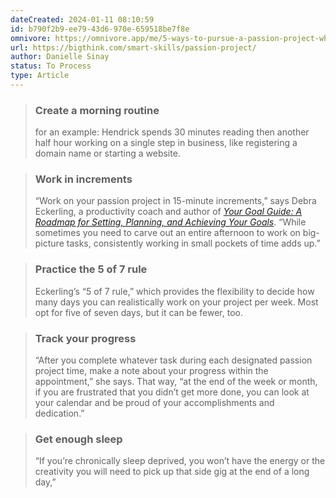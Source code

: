 ```yaml
---
dateCreated: 2024-01-11 08:10:59
id: b790f2b9-ee79-43d6-970e-659518be7f8e
omnivore: https://omnivore.app/me/5-ways-to-pursue-a-passion-project-while-working-a-full-time-job-18cf8a5b958
url: https://bigthink.com/smart-skills/passion-project/
author: Danielle Sinay
status: To Process
type: Article
---
```



> ### Create a morning routine 
> for an example: Hendrick spends 30 minutes reading then another half hour working on a single step in business, like registering a domain name or starting a website.
 

> ### Work in increments 
> “Work on your passion project in 15-minute increments,” says Debra Eckerling, a productivity coach and author of [_Your Goal Guide: A Roadmap for Setting, Planning, and Achieving Your Goals_](http://yourgoalguidebook.com/). “While sometimes you need to carve out an entire afternoon to work on big-picture tasks, consistently working in small pockets of time adds up.”


> ### Practice the 5 of 7 rule 
> Eckerling’s “5 of 7 rule,” which provides the flexibility to decide how many days you can realistically work on your project per week. Most opt for five of seven days, but it can be fewer, too. 


> ### Track your progress 
> “After you complete whatever task during each designated passion project time, make a note about your progress within the appointment,” she says. That way, “at the end of the week or month, if you are frustrated that you didn’t get more done, you can look at your calendar and be proud of your accomplishments and dedication.” 


> ### Get enough sleep 
> “If you’re chronically sleep deprived, you won’t have the energy or the creativity you will need to pick up that side gig at the end of a long day,” 


